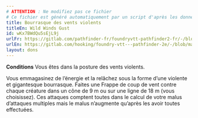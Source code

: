 ```yaml
---
# ATTENTION : Ne modifiez pas ce fichier
# Ce fichier est généré automatiquement par un script d'après les données du module Foundry VTT officiel et de sa traduction
title: Bourrasque des vents violents
titleEn: Wild Winds Gust
id: wKx7BWdQu5sEjL9j
urlFr: https://gitlab.com/pathfinder-fr/foundryvtt-pathfinder2-fr/-/blob/master/data/feats/wKx7BWdQu5sEjL9j.htm
urlEn: https://gitlab.com/hooking/foundry-vtt---pathfinder-2e/-/blob/master/packs/data/feats.db/wild-winds-gust.json
layout: dons
---
```

**Conditions** Vous êtes dans la posture des vents violents.

Vous emmagasinez de l’énergie et la relâchez sous la forme d’une violente et gigantesque bourrasque. Faites une Frappe de coup de vent contre chaque créature dans un cône de 9 m ou sur une ligne de 18 m (vous choisissez). Ces attaques comptent toutes dans le calcul de votre malus d’attaques multiples mais le malus n’augmente qu’après les avoir toutes effectuées.
